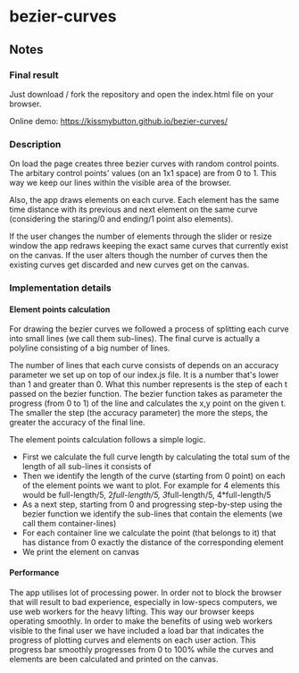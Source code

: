 # bezier-curves

## Notes
### Final result
Just download / fork the repository and open the index.html file on your browser.

Online demo: https://kissmybutton.github.io/bezier-curves/

### Description
On load the page creates three bezier curves with random control points. The arbitary control points' values (on an 1x1 space) are from 0 to 1. This way we 
keep our lines within the visible area of the browser.

Also, the app draws elements on each curve. Each element has the same time 
distance with its previous and next element on the same curve (considering the staring/0 and ending/1 point also elements).

If the user changes the number of elements through the slider or resize window the app redraws keeping the exact same curves that currently exist on the canvas.
If the user alters though the number of curves then the existing curves get discarded and new curves get on the canvas.

### Implementation details
#### Element points calculation
For drawing the bezier curves we followed a process of splitting each curve into small lines (we call them sub-lines). The final curve is actually a polyline consisting of a big 
number of lines.

The number of lines that each curve consists of depends on an accuracy parameter we set up on top of our index.js file. It is a number that's lower than 1 and greater than 0.
What this number represents is the step of each t passed on the bezier function. The bezier function takes as parameter the progress (from 0 to 1) of the line and 
calculates the x,y point on the given t. The smaller the step (the accuracy parameter) the more the steps, the greater the accuracy of the final line.

The element points calculation follows a simple logic. 
- First we calculate the full curve length by calculating the total sum of the length of all sub-lines it consists of
- Then we identify the length of the curve (starting from 0 point) on each of the element points we want to plot. For example for 4 elements this would be full-length/5, 2*full-length/5, 3*full-length/5, 4*full-length/5
- As a next step, starting from 0 and progressing step-by-step using the bezier function we identify the sub-lines that contain the elements (we call them container-lines)
- For each container line we calculate the point (that belongs to it) that has distance from 0 exactly the distance of the corresponding element
- We print the element on canvas

#### Performance
The app utilises lot of processing power. In order not to block the browser that will result to bad experience, especially in low-specs computers, we use web workers for the 
heavy lifting. This way our browser keeps operating smoothly. In order to make the benefits of using web workers visible to the final user we have included a load bar that indicates the
progress of plotting curves and elements on each user action. This progress bar smoothly progresses from 0 to 100% while the curves and elements are been calculated and printed on the canvas.